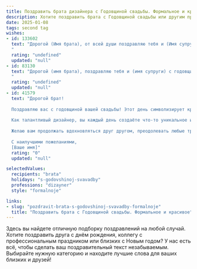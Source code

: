 ```yaml
---
title: Поздравить брата дизайнера с Годовщиной свадьбы. Формальное и красивое
description: Хотите поздравить брата с Годовщиной свадьбы или другим праздником? Наш ИИ создаст незабываемое поздравление, а вы обязательно выделитесь среди других.  
date: 2025-01-08
tags: second tag
wishes:
- id: 133602
  text: "Дорогой (Имя брата), от всей души поздравляю тебя и (Имя супруги) с годовщиной свадьбы! Желаю вам, творческим и талантливым людям, чтобы ваш семейный союз был таким же ярким и вдохновляющим, как лучшие дизайнерские проекты. Пусть в вашей жизни всегда царят гармония, любовь и взаимопонимание. Счастья вам, благополучия и долгих лет совместной жизни!
  "
  rating: "undefined"
  updated: "null"
- id: 83130
  text: "Дорогой (имя брата), поздравляю тебя и (имя супруги) с годовщиной свадьбы! Желаю вам, как талантливому дизайнеру и его прекрасной спутнице жизни, создавать вместе гармоничный и прекрасный мир, полный любви, взаимопонимания и вдохновения. Пусть ваш союз будет таким же неповторимым и стильным, как лучшие ваши дизайнерские проекты! Счастья вам и долгих лет совместной жизни!
  "
  rating: "undefined"
  updated: "null"
- id: 41579
  text: "Дорогой брат!
  
  Поздравляю вас с годовщиной вашей свадьбы! Этот день символизирует крепость ваших чувств и единство, построенное на любви и взаимопонимании.
  
  Как талантливый дизайнер, вы каждый день создаёте что-то уникальное и прекрасное, но самое важное произведение – это ваша семья. Пусть в вашем доме всегда царит гармония, счастье и поддержка.
  
  Желаю вам продолжать вдохновляться друг другом, преодолевать любые трудности и строить совместные мечты. Пусть ваша жизнь будет яркой, полной оригинальных идей и счастливых моментов!
  
  С наилучшими пожеланиями,
  [Ваше имя]"
  rating: "0"
  updated: "null"

selectedValues:
  recipients: "brata"
  holidays: "s-godovshinoj-svavadby"
  professions: "dizayner"
  style: "formalnoje"

links:
- slug: "pozdravit-brata-s-godovshinoj-svavadby-formalnoje"
  title: "Поздравить брата с Годовщиной свадьбы. Формальное и красивое"
---
```


Здесь вы найдете отличную подборку поздравлений на любой случай. 
Хотите поздравить друга с днём рождения, коллегу с профессиональным праздником или близких с Новым годом? У нас есть всё, чтобы сделать ваш поздравительный текст незабываемым. Выбирайте нужную категорию и находите лучшие слова для ваших близких и друзей!
